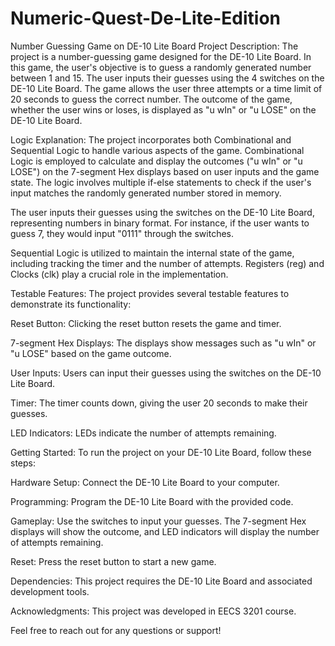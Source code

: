 # Numeric-Quest-De-Lite-Edition

Number Guessing Game on DE-10 Lite Board
Project Description:
The project is a number-guessing game designed for the DE-10 Lite Board. In this game, the user's objective is to guess a randomly generated number between 1 and 15. The user inputs their guesses using the 4 switches on the DE-10 Lite Board. The game allows the user three attempts or a time limit of 20 seconds to guess the correct number. The outcome of the game, whether the user wins or loses, is displayed as "u wIn" or "u LOSE" on the DE-10 Lite Board.

Logic Explanation:
The project incorporates both Combinational and Sequential Logic to handle various aspects of the game. Combinational Logic is employed to calculate and display the outcomes ("u wIn" or "u LOSE") on the 7-segment Hex displays based on user inputs and the game state. The logic involves multiple if-else statements to check if the user's input matches the randomly generated number stored in memory.

The user inputs their guesses using the switches on the DE-10 Lite Board, representing numbers in binary format. For instance, if the user wants to guess 7, they would input "0111" through the switches.

Sequential Logic is utilized to maintain the internal state of the game, including tracking the timer and the number of attempts. Registers (reg) and Clocks (clk) play a crucial role in the implementation.

Testable Features:
The project provides several testable features to demonstrate its functionality:

Reset Button: Clicking the reset button resets the game and timer.

7-segment Hex Displays: The displays show messages such as "u wIn" or "u LOSE" based on the game outcome.

User Inputs: Users can input their guesses using the switches on the DE-10 Lite Board.

Timer: The timer counts down, giving the user 20 seconds to make their guesses.

LED Indicators: LEDs indicate the number of attempts remaining.

Getting Started:
To run the project on your DE-10 Lite Board, follow these steps:

Hardware Setup: Connect the DE-10 Lite Board to your computer.

Programming: Program the DE-10 Lite Board with the provided code.

Gameplay: Use the switches to input your guesses. The 7-segment Hex displays will show the outcome, and LED indicators will display the number of attempts remaining.

Reset: Press the reset button to start a new game.

Dependencies:
This project requires the DE-10 Lite Board and associated development tools.

Acknowledgments:
This project was developed in EECS 3201 course.

Feel free to reach out for any questions or support!
